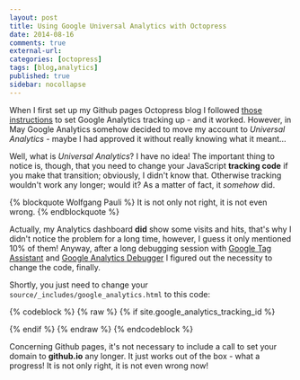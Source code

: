 ```yaml
---
layout: post
title: Using Google Universal Analytics with Octopress
date: 2014-08-16 
comments: true
external-url:
categories: [octopress]
tags: [blog,analytics]
published: true
sidebar: nocollapse
---
```

When I first set up my Github pages Octopress blog I followed <a href="http://stefanalfbo.github.io/blog/2013/04/17/octopress-google-analytics-github-pages/" target="_blank">those
instructions</a> to set Google Analytics tracking up - and it worked. However, in May Google
Analytics somehow decided to move my account to *Universal
Analytics* - maybe I had approved it without really knowing what it
meant&#x2026;

Well, what is *Universal Analytics*? I have no idea! The
important thing to notice is, though, that you need to change your
JavaScript **tracking code** if you make that transition; obviously, I
didn't know that. Otherwise tracking wouldn't work any longer; would
it? As a matter of fact, it *somehow* did.

{% blockquote Wolfgang Pauli %}
It is not only not right, it is not even wrong.
{% endblockquote %}

Actually, my Analytics dashboard **did** show some visits and hits, that's
why I didn't notice the problem for a long time, however, I guess it
only mentioned 10% of them! Anyway, after a long
debugging session with <a href="https://www.google.at/url?sa=t&rct=j&q=&esrc=s&source=web&cd=1&cad=rja&uact=8&ved=0CCAQFjAA&url=https%3A%2F%2Fchrome.google.com%2Fwebstore%2Fdetail%2Ftag-assistant-by-google%2Fkejbdjndbnbjgmefkgdddjlbokphdefk&ei=xivvU6rFCoTE7AbJ54GgBw&usg=AFQjCNHiOEtvqJl1-RFk6_Q6oVWZTGRFPw&sig2=cuQ2UpUVHzSDJBg77fP0hw&bvm=bv.73231344,d.ZGU" target="_blank">Google Tag Assistant</a> and <a href="https://www.google.at/url?sa=t&rct=j&q=&esrc=s&source=web&cd=1&cad=rja&uact=8&ved=0CCAQFjAA&url=https%3A%2F%2Fchrome.google.com%2Fwebstore%2Fdetail%2Fgoogle-analytics-debugger%2Fjnkmfdileelhofjcijamephohjechhna&ei=NizvU-u2Nef17AaSp4CIAg&usg=AFQjCNHR1yQN0Rdzn4xwMA1bTPZkNEGK_Q&sig2=CEZMIArRE6i7HVQLoSVTiQ&bvm=bv.73231344,d.ZGU" target="_blank">Google Analytics Debugger</a> I figured out the necessity to change the code, finally.

Shortly, you just need to change your
`source/_includes/google_analytics.html` to this code:  

{% codeblock %}
{% raw %}
{% if site.google_analytics_tracking_id %}
  <script type="text/javascript">
    (function(i,s,o,g,r,a,m){i['GoogleAnalyticsObject']=r;i[r]=i[r]||function(){
(i[r].q=i[r].q||[]).push(arguments)},i[r].l=1*new Date();a=s.createElement(o),
m=s.getElementsByTagName(o)[0];a.async=1;a.src=g;m.parentNode.insertBefore(a,m)
})(window,document,'script','//www.google-analytics.com/analytics.js','ga');

ga('create', '{{ site.google_analytics_tracking_id }}', 'auto');
ga('send', 'pageview');
  </script>
{% endif %}
{% endraw %} 
{% endcodeblock %}

Concerning Github pages, it's not necessary to include a call to set your domain to
**github.io** any longer. It just works out of the box - what a
progress! It is not only right, it is not even wrong now!
